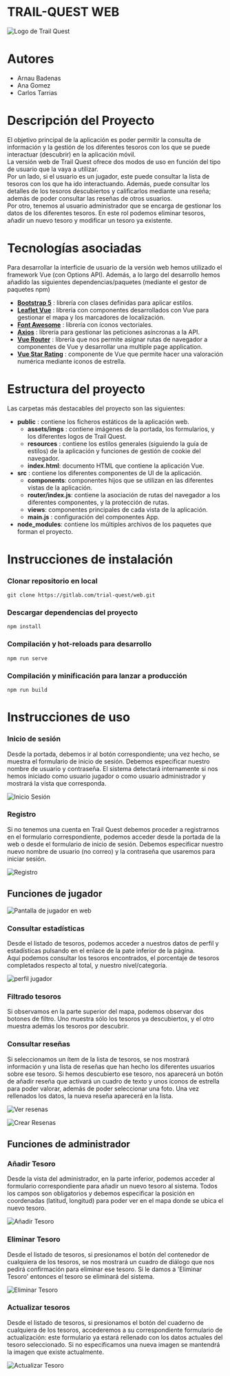 # TRAIL-QUEST WEB

![Logo de Trail Quest](/public/assets/imgs/logo.png)

# Autores
- Arnau Badenas
- Ana Gomez
- Carlos Tarrias 

# Descripción del Proyecto

El objetivo principal de la aplicación es poder permitir la consulta de información y la gestión de los diferentes tesoros con los que se puede interactuar (descubrir) en la aplicación móvil.  
La versión web de Trail Quest ofrece dos modos de uso en función del tipo de usuario que la vaya a utilizar.  
Por un lado, si el usuario es un jugador, este puede consultar la lista de tesoros con los que ha ido interactuando. Además, puede consultar los detalles de los tesoros descubiertos y calificarlos mediante una reseña; además de poder consultar las reseñas de otros usuarios.  
Por otro, tenemos al usuario administrador que se encarga de gestionar los datos de los diferentes tesoros. En este rol podemos eliminar tesoros, añadir un nuevo tesoro y modificar un tesoro ya existente.

# Tecnologías asociadas

Para desarrollar la interficie de usuario de la versión web hemos utilizado el framework Vue (con Options API).
Además, a lo largo del desarrollo hemos añadido las siguientes dependencias/paquetes (mediante el gestor de paquetes npm)

- [**Bootstrap 5**](https://getbootstrap.com/docs/5.0/getting-started/introduction/) : librería con clases definidas para aplicar estilos.
- [**Leaflet Vue**](https://vue2-leaflet.netlify.app/quickstart/) : librería con componentes desarrollados con Vue para gestionar el mapa y los marcadores de localización.
- [**Font Awesome**](https://fontawesome.com/icons) : librería con íconos vectoriales.
- [**Axios**](https://axios-http.com/es/docs/api_intro) : librería para gestionar las peticiones asíncronas a la API.
- [**Vue Router**](https://router.vuejs.org/) : librería que nos permite asignar rutas de navegador a componentes de Vue y desarrollar una multiple page application.
- [**Vue Star Rating**](https://github.com/craigh411/vue-star-rating) : componente de Vue que permite hacer una valoración numérica mediante iconos de estrella.

# Estructura del proyecto

Las carpetas más destacables del proyecto son las siguientes:

- **public** : contiene los ficheros estáticos de la aplicación web.
  - **assets/imgs** : contiene imágenes de la portada, los formularios, y los diferentes logos de Trail Quest.
  - **resources** : contiene los estilos generales (siguiendo la guía de estilos) de la aplicación y funciones de gestión de cookie del navegador.
  - **index.html**: documento HTML que contiene la aplicación Vue.
- **src** : contiene los diferentes componentes de UI de la aplicación.
  - **components**: componentes hijos que se utilizan en las diferentes vistas de la aplicación.
  - **router/index.js**: contiene la asociación de rutas del navegador a los diferentes componentes, y la protección de rutas.
  - **views**: componentes principales de cada vista de la aplicación.
  - **main.js** : configuración del componentes App.
- **node_modules**: contiene los múltiples archivos de los paquetes que forman el proyecto.

# Instrucciones de instalación

### Clonar repositorio en local

```
git clone https://gitlab.com/trial-quest/web.git
```

### Descargar dependencias del proyecto

```
npm install
```

### Compilación y hot-reloads para desarrollo

```
npm run serve
```

### Compilación y minificación para lanzar a producción

```
npm run build
```

# Instrucciones de uso

### Inicio de sesión

Desde la portada, debemos ir al botón correspondiente; una vez hecho, se muestra el formulario de inicio de sesión. Debemos especificar nuestro nombre de usuario y contraseña. El sistema detectará internamente si nos hemos iniciado como usuario jugador o como usuario administrador y mostrará la vista que corresponda.

<img src="./readmeImg/inicio.png"
     alt="Inicio Sesión"/>

### Registro

Si no tenemos una cuenta en Trail Quest debemos proceder a registrarnos en el formulario correspondiente, podemos acceder desde la portada de la web o desde el formulario de inicio de sesión. Debemos especificar nuestro nuevo nombre de usuario (no correo) y la contraseña que usaremos para iniciar sesión.

<img src="./readmeImg/registro.png"
     alt="Registro"/>

## Funciones de jugador

<img src="./readmeImg/jugador.png"
     alt="Pantalla de jugador en web"/>

### Consultar estadísticas

Desde el listado de tesoros, podemos acceder a nuestros datos de perfil y estadísticas pulsando en el enlace de la pate inferior de la página.  
Aquí podemos consultar los tesoros encontrados, el porcentaje de tesoros completados respecto al total, y nuestro nivel/categoría.

<img src="./readmeImg/estadist.png"
     alt="perfil jugador"/>

### Filtrado tesoros

Si observamos en la parte superior del mapa, podemos observar dos botones de filtro. Uno muestra sólo los tesoros ya descubiertos, y el otro muestra además los tesoros por descubrir.

### Consultar reseñas

Si seleccionamos un ítem de la lista de tesoros, se nos mostrará información y una lista de reseñas que han hecho los diferentes usuarios sobre ese tesoro. Si hemos descubierto ese tesoro, nos aparecerá un botón de añadir reseña que activará un cuadro de texto y unos íconos de estrella para poder valorar, además de poder seleccionar una foto. Una vez rellenados los datos, la nueva reseña aparecerá en la lista.

<img src="./readmeImg/resenasver.png"
     alt=" Ver resenas "/>

<img src="./readmeImg/hacerResena.png"
     alt=" Crear Resenas "/>

## Funciones de administrador

### Añadir Tesoro

Desde la vista del administrador, en la parte inferior, podemos acceder al formulario correspondiente para añadir un nuevo tesoro al sistema. Todos los campos son obligatorios y debemos especificar la posición en coordenadas (latitud, longitud) para poder ver en el mapa donde se ubica el nuevo tesoro.

<img src="./readmeImg/anadirTes.png"
     alt="Añadir Tesoro"/>

### Eliminar Tesoro

Desde el listado de tesoros, si presionamos el botón del contenedor de cualquiera de los tesoros, se nos mostrará un cuadro de diálogo que nos pedirá confirmación para eliminar ese tesoro. Si le damos a 'Eliminar Tesoro' entonces el tesoro se eliminará del sistema.

<img src="./readmeImg/eliminar.png"
     alt="Eliminar Tesoro"/>

### Actualizar tesoros

Desde el listado de tesoros, si presionamos el botón del cuaderno de cualquiera de los tesoros, accederemos a su correspondiente formulario de actualización: este formulario ya estará rellenado con los datos actuales del tesoro seleccionado. Si no especificamos una nueva imagen se mantendrá la imagen que existe actualmente.

<img src="./readmeImg/modificar.png"
     alt="Actualizar Tesoro"/>
